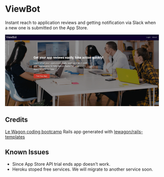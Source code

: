 # ViewBot

Instant reach to application reviews and getting notification via Slack when a new one is submitted on the App Store.

![viewbotgif](https://github.com/ozanisgor/simplefolio/blob/master/src/assets/viewbot.gif)



## Credits

[Le Wagon coding bootcamp](https://www.lewagon.com) Rails app generated with [lewagon/rails-templates](https://github.com/lewagon/rails-templates) 

## Known Issues

- Since App Store API trial ends app doesn't work.
- Heroku stoped free services. We will migrate to another service soon.

